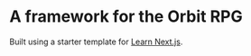 # A framework for the Orbit RPG  

Built using a starter template for [Learn Next.js](https://nextjs.org/learn).  
